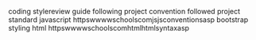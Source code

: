 coding stylereview guide following project convention followed project standard javascript httpswwwwschoolscomjsjsconventionsasp bootstrap styling html httpswwwwschoolscomhtmlhtmlsyntaxasp
